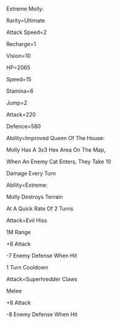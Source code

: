 Extreme Molly:

Rarity=Ultimate

Attack Speed=2

Recharge=1

Vision=10

HP=2065

Speed=15

Stamina=6

Jump=2

Attack=220

Defence=580

Ability=Improved Queen Of The House:

Molly Has A 3x3 Hex Area On The Map,

When An Enemy Cat Enters, They Take 10

Damage Every Turn

Ability=Extreme:

Molly Destroys Terrain

At A Quick Rate Of 2 Turns

Attack=Evil Hiss

1M Range

+8 Attack

-7 Enemy Defense When Hit

1 Turn Cooldown

Attack=Superhredder Claws

Melee

+8 Attack

-8 Enemy Defense When Hit
